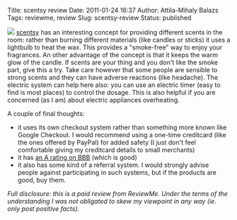 Title: scentsy  review
Date: 2011-01-24 16:37
Author: Attila-Mihaly Balazs
Tags: reviewme, review
Slug: scentsy-review
Status: published

![](https://scentsified.scentsy.us/LiveCMSImages/Products/MSW-ENCH.jpg)
[scentsy](https://scentsified.scentsy.us/Buy) has an interesting concept
for providing different scents in the room: rather than burning
different materials (like candles or sticks) it uses a lightbulb to heat
the wax. This provides a "smoke-free" way to enjoy your fragrances. An
other advantage of the concept is that it keeps the warm glow of the
candle. If scents are your thing and you don't like the smoke part, give
this a try. Take care however that some people are sensible to strong
scents and they can have adverse reactions (like headache). The electric
system can help here also: you can use an electric timer (easy to find
is most places) to control the dosage. This is also helpful if you are
concerned (as I am) about electric appliances overheating.

A couple of final thoughts:

-   it uses its own checkout system rather than something more known
    like Google Checkout. I would recommend using a one-time creditcard
    (like the ones offered by PayPal) for added safety (I just don't
    feel comfortable giving my creditcard details to small merchants)
-   it has [an A rating on
    BBB](http://www.bbb.org/boise/business-reviews/candles-retail/scentsy-inc-in-meridian-id-5006323/#)
    (which is good)
-   it also has some kind of a referral system. I would strongly advise
    people against participating in such systems, but if the products
    are good, buy them.

*Full disclosure: this is a paid review from ReviewMe. Under the terms
of the understanding I was not obligated to skew my viewpoint in any way
(ie. only post positive facts).*
